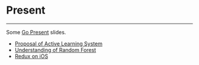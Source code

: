 # Present
------------

Some [Go Present](https://godoc.org/golang.org/x/tools/present) slides.

- [Proposal of Active Learning System](http://go-talks.appspot.com/github.com/ben181231/present/active-learning-system-proposal.slide)
- [Understanding of Random Forest](http://go-talks.appspot.com/github.com/ben181231/present/understanding-random-forest.slide)
- [Redux on iOS](http://go-talks.appspot.com/github.com/ben181231/present/redux-ios.slide)
